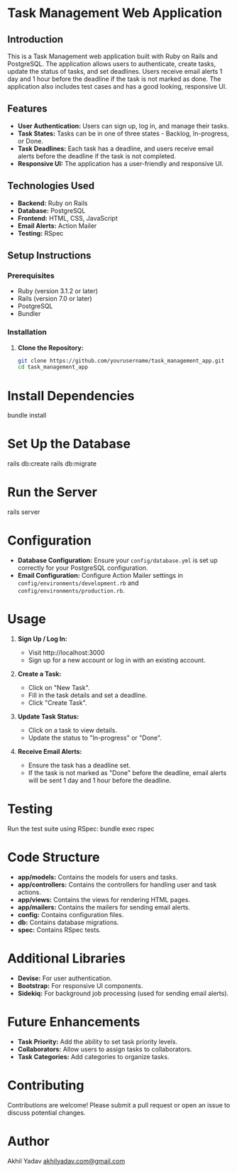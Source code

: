 # Task Management Web Application

## Introduction
This is a Task Management web application built with Ruby on Rails and PostgreSQL. The application allows users to authenticate, create tasks, update the status of tasks, and set deadlines. Users receive email alerts 1 day and 1 hour before the deadline if the task is not marked as done. The application also includes test cases and has a good looking, responsive UI.

## Features
- **User Authentication:** Users can sign up, log in, and manage their tasks.
- **Task States:** Tasks can be in one of three states - Backlog, In-progress, or Done.
- **Task Deadlines:** Each task has a deadline, and users receive email alerts before the deadline if the task is not completed.
- **Responsive UI:** The application has a user-friendly and responsive UI.

## Technologies Used
- **Backend:** Ruby on Rails
- **Database:** PostgreSQL
- **Frontend:** HTML, CSS, JavaScript
- **Email Alerts:** Action Mailer
- **Testing:** RSpec

## Setup Instructions
### Prerequisites
- Ruby (version 3.1.2 or later)
- Rails (version 7.0 or later)
- PostgreSQL
- Bundler

### Installation
1. **Clone the Repository:**
   ```sh
   git clone https://github.com/yourusername/task_management_app.git
   cd task_management_app


# Install Dependencies
bundle install

# Set Up the Database
rails db:create
rails db:migrate

# Run the Server
rails server

# Configuration
- **Database Configuration:** Ensure your `config/database.yml` is set up correctly for your PostgreSQL configuration.
- **Email Configuration:** Configure Action Mailer settings in `config/environments/development.rb` and `config/environments/production.rb`.

# Usage
1. **Sign Up / Log In:**
   - Visit http://localhost:3000
   - Sign up for a new account or log in with an existing account.

2. **Create a Task:**
   - Click on "New Task".
   - Fill in the task details and set a deadline.
   - Click "Create Task".

3. **Update Task Status:**
   - Click on a task to view details.
   - Update the status to "In-progress" or "Done".

4. **Receive Email Alerts:**
   - Ensure the task has a deadline set.
   - If the task is not marked as "Done" before the deadline, email alerts will be sent 1 day and 1 hour before the deadline.

# Testing
Run the test suite using RSpec:
bundle exec rspec

# Code Structure
- **app/models:** Contains the models for users and tasks.
- **app/controllers:** Contains the controllers for handling user and task actions.
- **app/views:** Contains the views for rendering HTML pages.
- **app/mailers:** Contains the mailers for sending email alerts.
- **config:** Contains configuration files.
- **db:** Contains database migrations.
- **spec:** Contains RSpec tests.

# Additional Libraries
- **Devise:** For user authentication.
- **Bootstrap:** For responsive UI components.
- **Sidekiq:** For background job processing (used for sending email alerts).

# Future Enhancements
- **Task Priority:** Add the ability to set task priority levels.
- **Collaborators:** Allow users to assign tasks to collaborators.
- **Task Categories:** Add categories to organize tasks.

# Contributing
Contributions are welcome! Please submit a pull request or open an issue to discuss potential changes.


# Author
Akhil Yadav 
akhilyadav.com@gmail.com
